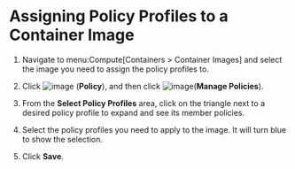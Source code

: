 # Assigning Policy Profiles to a Container Image

1.  Navigate to menu:Compute\[Containers \> Container Images\] and
    select the image you need to assign the policy profiles to.

2.  Click ![image](../images/1941.png) (**Policy**), and then click
    ![image](../images/1851.png)(**Manage Policies**).

3.  From the **Select Policy Profiles** area, click on the triangle next
    to a desired policy profile to expand and see its member policies.

4.  Select the policy profiles you need to apply to the image. It will
    turn blue to show the selection.

5.  Click **Save**.
